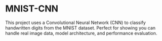 # MNIST-CNN
This project uses a Convolutional Neural Network (CNN) to classify handwritten digits from the MNIST dataset. Perfect for showing you can handle real image data, model architecture, and performance evaluation.
